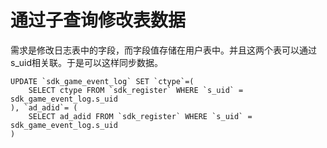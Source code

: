 # 通过子查询修改表数据

需求是修改日志表中的字段，而字段值存储在用户表中。并且这两个表可以通过s_uid相关联。于是可以这样同步数据。

```
UPDATE `sdk_game_event_log` SET `ctype`=(
	SELECT ctype FROM `sdk_register` WHERE `s_uid` = sdk_game_event_log.s_uid
), `ad_adid`= (
	SELECT ad_adid FROM `sdk_register` WHERE `s_uid` = sdk_game_event_log.s_uid
)
```

